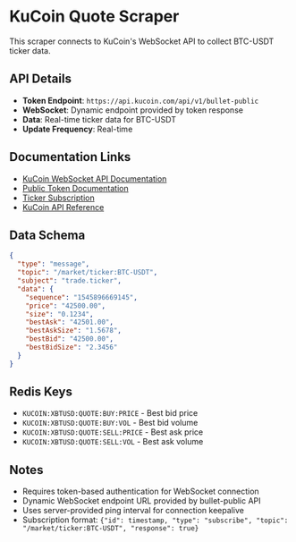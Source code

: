 # KuCoin Quote Scraper

This scraper connects to KuCoin's WebSocket API to collect BTC-USDT ticker data.

## API Details

- **Token Endpoint**: `https://api.kucoin.com/api/v1/bullet-public`
- **WebSocket**: Dynamic endpoint provided by token response
- **Data**: Real-time ticker data for BTC-USDT
- **Update Frequency**: Real-time

## Documentation Links

- [KuCoin WebSocket API Documentation](https://www.kucoin.com/docs/websocket/introduction)
- [Public Token Documentation](https://www.kucoin.com/docs/websocket/basic-info/apply-connect-token/public-token-no-authentication-required-)
- [Ticker Subscription](https://www.kucoin.com/docs/websocket/basic-info/subscribe/introduction)
- [KuCoin API Reference](https://www.kucoin.com/docs/rest/introduction)

## Data Schema

```json
{
  "type": "message",
  "topic": "/market/ticker:BTC-USDT",
  "subject": "trade.ticker",
  "data": {
    "sequence": "1545896669145",
    "price": "42500.00",
    "size": "0.1234",
    "bestAsk": "42501.00",
    "bestAskSize": "1.5678",
    "bestBid": "42500.00",
    "bestBidSize": "2.3456"
  }
}
```

## Redis Keys

- `KUCOIN:XBTUSD:QUOTE:BUY:PRICE` - Best bid price
- `KUCOIN:XBTUSD:QUOTE:BUY:VOL` - Best bid volume
- `KUCOIN:XBTUSD:QUOTE:SELL:PRICE` - Best ask price
- `KUCOIN:XBTUSD:QUOTE:SELL:VOL` - Best ask volume

## Notes

- Requires token-based authentication for WebSocket connection
- Dynamic WebSocket endpoint URL provided by bullet-public API
- Uses server-provided ping interval for connection keepalive
- Subscription format: `{"id": timestamp, "type": "subscribe", "topic": "/market/ticker:BTC-USDT", "response": true}`